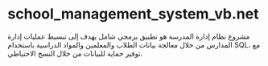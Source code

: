 # school_management_system_vb.net
مشروع نظام إدارة المدرسة هو تطبيق برمجي شامل يهدف إلى تبسيط عمليات إدارة المدارس من خلال معالجة بيانات الطلاب والمعلمين والمواد الدراسية باستخدام SQL، مع توفير حماية للبيانات من خلال النسخ الاحتياطي.
